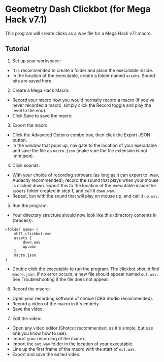 # Geometry Dash Clickbot (for Mega Hack v7.1)
This program will create clicks as a wav file for a Mega Hack v7.1 macro.
## Tutorial
1. Set up your workspace:
* It is recommended to create a folder and place the executable inside.
* In the location of the executable, create a folder named `assets`. Sound bits are saved here.
2. Create a Mega Hack Macro:
* Record your macro how you would normally record a macro (if you've never recorded a macro, simply click the Record toggle and play the level to the end).
* Click Save to save the macro.
3. Export the macro:
* Click the Advanced Options combo box, then click the Export JSON button.
* In the window that pops up, navigate to the location of your executable and save the file as `macro.json` (make sure the file extension is not .mhr.json).
4. Click sounds:
* With your choice of recording software (as long as it can export to .wav, Audacity recommended), record the sound that plays when your mouse is clicked down. Export this to the location of the executable inside the `assets` folder created in step 1, and call it `down.wav`.
* Repeat, but with the sound that will play on mouse up, and call it `up.wav`.
5. Run the program:
* Your directory structure should now look like this (directory contents in {braces}):
```
<folder name> {
    mh71_clickbot.exe
    assets {
        down.wav
        up.wav
    }
    macro.json
}
```
* Double click the executable to run the program. The clickbot should find `macro.json`. If no error occurs, a new file should appear named `out.wav`. See Troubleshooting if the file does not appear.
6. Record the macro:
* Open your recording software of choice (OBS Studio recommended).
* Record a video of the macro in it's entirety.
* Save the video.
7. Edit the video:
* Open any video editor (Shotcut recommended, as it's simple, but use one you know how to use).
* Import your recording of the macro.
* Import the `out.wav` folder in the location of your executable.
* Line up the first frame of the macro with the start of `out.wav`.
* Export and save the edited video.
